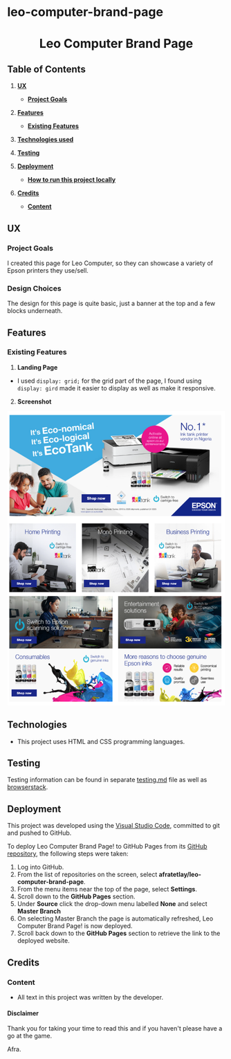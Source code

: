 # leo-computer-brand-page
<h1 align="center">Leo Computer Brand Page</h1>

## Table of Contents
1. [**UX**](#ux)
    - [**Project Goals**](#project-goals)


2. [**Features**](#features)
    - [**Existing Features**](#existing-features)

3. [**Technologies used**](#technologies-used)

4. [**Testing**](#testing)

5. [**Deployment**](#deployment)
    - [**How to run this project locally**](#how-to-run-this-project-locally)

6. [**Credits**](#credits)
    - [**Content**](#content)

## UX

### Project Goals

I created this page for Leo Computer, so they can showcase a variety of Epson printers they use/sell. 

### Design Choices

The design for this page is quite basic, just a banner at the top and a few blocks underneath.

## Features
 
### Existing Features

1. **Landing Page**
- I used `display: grid;` for the grid part of the page, I found using `display: gird` made it easier to display as well as make it responsive. 


2. **Screenshot**
 
<div align="center">
<img src="assets/img/screenshot-one-section.png" alt="Screenshot"><br>
</div>


## Technologies

- This project uses HTML and CSS programming languages.


## Testing 

Testing information can be found in separate [testing.md](testing.md) file as well as [browserstack](https://www.browserstack.com/). 

## Deployment

This project was developed using the [Visual Studio Code](https://code.visualstudio.com/), committed to git and pushed to GitHub. 

To deploy Leo Computer Brand Page! to GitHub Pages from its [GitHub repository](https://github.com/afratetlay/leo-computer-brand-page), the following steps were taken: 
1. Log into GitHub. 
2. From the list of repositories on the screen, select **afratetlay/leo-computer-brand-page**.
3. From the menu items near the top of the page, select **Settings**.
4. Scroll down to the **GitHub Pages** section.
5. Under **Source** click the drop-down menu labelled **None** and select **Master Branch**
6. On selecting Master Branch the page is automatically refreshed, Leo Computer Brand Page! is now deployed. 
7. Scroll back down to the **GitHub Pages** section to retrieve the link to the deployed website.

## Credits

### Content

- All text in this project was written by the developer.

#### Disclaimer
Thank you for taking your time to read this and if you haven't please have a go at the game. 

Afra. 